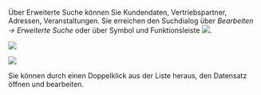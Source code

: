Über Erweiterte Suche können Sie Kundendaten, Vertriebspartner, Adressen, Veranstaltungen.
Sie erreichen den Suchdialog über *Bearbeiten → Erweiterte Suche* oder über Symbol und Funktionsleiste ![](http://xpecto.github.io/docs/img/img_1429027888314.png).


![](http://xpecto.github.io/docs/img/img_1439219881911.png)


![](http://xpecto.github.io/docs/img/img_1439219915100.png)

Sie können durch einen Doppelklick aus der Liste heraus, den Datensatz öffnen und bearbeiten. 